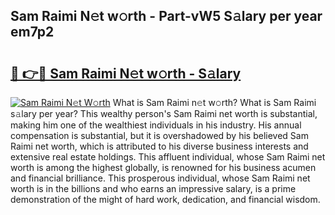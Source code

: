 ## Sam Raimi N𝚎t w𝚘rth - Part-vW5 S𝚊lary per year em7p2

# <h2><a href="http://gc0ol3.nevu.top/?p=Sam+Raimi">🔗 👉🔴 Sam Raimi N𝚎t w𝚘rth - S𝚊lary</a></h2>

[![Sam Raimi N𝚎t W𝚘rth](https://i.imgur.com/Oavwk0R.jpeg)](http://gc0ol3.nevu.top/?p=Sam+Raimi)
What is Sam Raimi n𝚎t w𝚘rth? What is Sam Raimi s𝚊lary per year?
This wealthy person's Sam Raimi net worth is substantial, making him one of the wealthiest individuals in his industry. His annual compensation is substantial, but it is overshadowed by his believed Sam Raimi net worth, which is attributed to his diverse business interests and extensive real estate holdings. This affluent individual, whose Sam Raimi net worth is among the highest globally, is renowned for his business acumen and financial brilliance. This prosperous individual, whose Sam Raimi net worth is in the billions and who earns an impressive salary, is a prime demonstration of the might of hard work, dedication, and financial wisdom.
